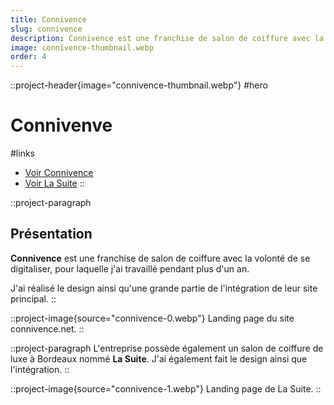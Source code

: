 ```yaml
---
title: Connivence
slug: connivence
description: Connivence est une franchise de salon de coiffure avec la volonté de se digitaliser.
image: connivence-thumbnail.webp
order: 4
---
```


::project-header{image="connivence-thumbnail.webp"}
#hero
# Connivenve

#links
- [Voir Connivence](https://connivence.net/)
- [Voir La Suite](https://lasuiteconnivence.net/fr/)
::

::project-paragraph
## Présentation

**Connivence** est une franchise de salon de coiffure avec la volonté de se digitaliser, pour laquelle j'ai travaillé pendant plus d'un an.

J'ai réalisé le design ainsi qu'une grande partie de l'intégration de leur site principal.
::

::project-image{source="connivence-0.webp"}
Landing page du site connivence.net.
::

::project-paragraph
L'entreprise possède également un salon de coiffure de luxe à Bordeaux nommé **La Suite**. J'ai également fait le design ainsi que l'intégration.
::

::project-image{source="connivence-1.webp"}
Landing page de La Suite.
::
